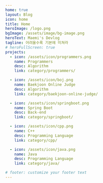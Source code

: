 ```yaml
---
home: true
layout: Blog
icon: home
title: Home
heroImage: /logo.png
bgImage: /assets/image/bg-image.png
heroText: Maemi's Devlog
tagline: 어려울수록 기본에 미쳐라
# heroFullScreen: true
projects:
  - icon: /assets/icon/programmers.png
    name: Programmers
    desc: Algorithm
    link: category/programmers/

  - icon: /assets/icon/boj.png
    name: Baekjoon Online Judge
    desc: Algorithm
    link: category/baekjoon-online-judge/

  - icon: /assets/icon/springboot.png
    name: Spring Boot
    desc: Back-end
    link: category/springboot/

  - icon: /assets/icon/cpp.png
    name: C++
    desc: Programming Language
    link: category/cpp/

  - icon: /assets/icon/java.png
    name: Java
    desc: Programming Language
    link: category/java/

# footer: customize your footer text
---
```

